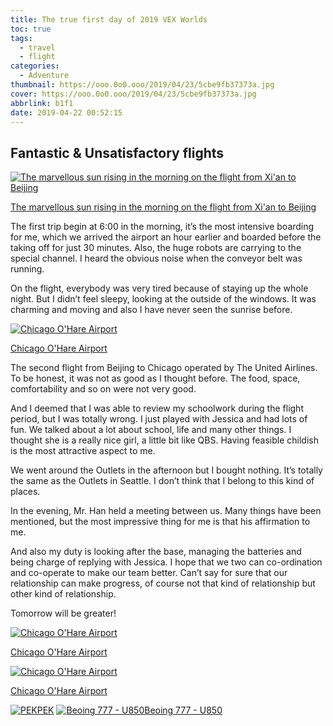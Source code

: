 ```yaml
---
title: The true first day of 2019 VEX Worlds
toc: true
tags:
  - travel
  - flight
categories:
  - Adventure
thumbnail: https://ooo.0o0.ooo/2019/04/23/5cbe9fb37373a.jpg
cover: https://ooo.0o0.ooo/2019/04/23/5cbe9fb37373a.jpg
abbrlink: b1f1
date: 2019-04-22 00:52:15
---
```


## Fantastic & Unsatisfactory flights

[![The marvellous sun rising in the morning on the flight from Xi'an to Beijing](https://ooo.0o0.ooo/2019/04/23/5cbe9fb37373a.jpg)](https://ooo.0o0.ooo/2019/04/23/5cbe9fb37373a.jpg)

[The marvellous sun rising in the morning on the flight from Xi'an to Beijing](https://ooo.0o0.ooo/2019/04/23/5cbe9fb37373a.jpg)


The first trip begin at 6:00 in the morning, it’s the most intensive boarding for me, which we arrived the airport an hour earlier and boarded before the taking off for just 30 minutes.
Also, the huge robots are carrying to the special channel. I heard the obvious noise when the conveyor belt was running.



On the flight, everybody was very tired because of staying up the whole night. But I didn’t feel sleepy, looking at the outside of the windows. It was charming and moving and also I have never seen the sunrise before.



[![Chicago O'Hare Airport](https://i.loli.net/2019/04/23/5cbe66830ff15.jpg)](https://i.loli.net/2019/04/23/5cbe66830ff15.jpg)

[Chicago O'Hare Airport](https://i.loli.net/2019/04/23/5cbe66830ff15.jpg)



The second flight from Beijing to Chicago operated by The United Airlines. To be honest, it was not as good as I thought before. The food, space, comfortability and so on were not very good.

And I deemed that I was able to review my schoolwork during the flight period, but I was totally wrong. I just played with Jessica and had lots of fun. We talked about a lot about school, life and many other things. I thought she is a really nice girl, a little bit like QBS. Having feasible childish is the most attractive aspect to me.

We went around the Outlets in the afternoon but I bought nothing. It’s totally the same as the Outlets in Seattle. I don’t think that I belong to this kind of places.

In the evening, Mr. Han held a meeting between us. Many things have been mentioned, but the most impressive thing for me is that his affirmation to me.

And also my duty is looking after the base, managing the batteries and being charge of replying with Jessica. I hope that we two can co-ordination and co-operate to make our team better. Can’t say for sure that our relationship can make progress, of course not that kind of relationship but other kind of relationship.

Tomorrow will be greater!


[![Chicago O'Hare Airport](https://i.loli.net/2019/04/23/5cbea9936cd4a.jpg)](https://i.loli.net/2019/04/23/5cbea9936cd4a.jpg)

[Chicago O'Hare Airport](https://i.loli.net/2019/04/23/5cbea9936cd4a.jpg)



[![Chicago O'Hare Airport](https://i.imgur.com/rT5Dhs9.jpg)](https://i.imgur.com/rT5Dhs9.jpg)

[Chicago O'Hare Airport](https://i.imgur.com/rT5Dhs9.jpg)


[![PEK](https://i.imgur.com/9LPWF8x.jpg)PEK](https://i.imgur.com/9LPWF8x.jpg)
[![Beoing 777 - U850](https://i.imgur.com/GMUrzmP.jpg)Beoing 777 - U850](https://i.imgur.com/GMUrzmP.jpg)
